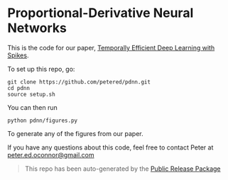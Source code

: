 
# Proportional-Derivative Neural Networks

This is the code for our paper, [Temporally Efficient Deep Learning with Spikes](https://arxiv.org/abs/1706.04159).


To set up this repo, go:

```
git clone https://github.com/petered/pdnn.git
cd pdnn
source setup.sh
```

You can then run

```
python pdnn/figures.py
```

To generate any of the figures from our paper.

If you have any questions about this code, feel free to contact Peter at <a href='&#109;ai&#108;t&#111;&#58;pe%&#55;4er%2&#69;ed&#46;&#111;co%6E&#110;%6Fr&#64;&#103;%6Dai&#108;&#46;com'>&#112;ete&#114;&#46;&#101;&#100;&#46;oco&#110;&#110;&#111;r&#64;gma&#105;l&#46;&#99;o&#109;</a>

> This repo has been auto-generated by the [Public Release Package](https://github.com/petered/public-release)


